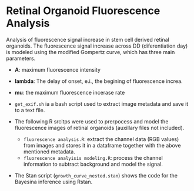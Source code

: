 # Retinal Organoid Fluorescence Analysis

Analysis of fluorescence signal increase in stem cell derived retinal organoids. The fluorescence signal increase across DD (diferentiation day) is modeled using the modified Gompertz curve, which has three main parameters. 

- **A**: maximum fluorescence intensity
- **lambda**: The delay of onset, e.i., the begining of fluorescence increa. 
- **mu**: the maximum fluorescence incerase rate

- `get_exif.sh` ia a bash script used to extract image metadata and save it to a text file. 
- The following R srcitps were used to prerpocess and model the fluorescence images of retinal organoids (auxillary files not included).
  - `fluorescence analysis.R`: extract the channel data (RGB values) from images and stores it in a dataframe together with the above mentioned metadata. 
  - `fluorescence analyisis modeling.R`: process the channel information to subtract background and model the signal.

- The Stan script (`growth_curve_nested.stan`) shows the code for the Bayesina inference using Rstan. 
